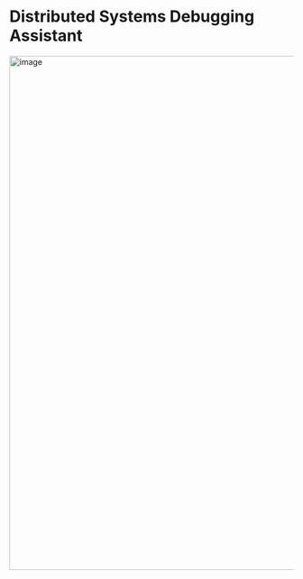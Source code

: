 # Distributed Systems Debugging Assistant

<img width="1278" height="912" alt="image" src="https://github.com/user-attachments/assets/be00ac02-329e-4a3a-800e-578c871194d8" />
